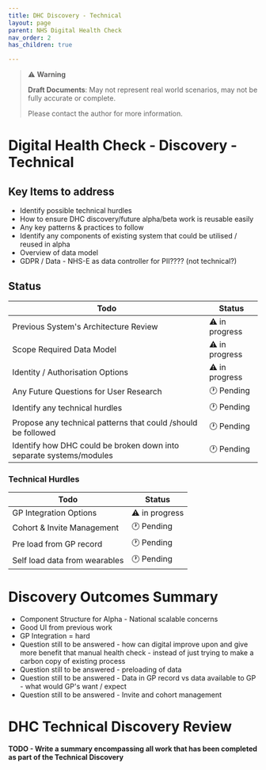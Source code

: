```yaml
---
title: DHC Discovery - Technical
layout: page
parent: NHS Digital Health Check
nav_order: 2
has_children: true

---
```


> ⚠️ **Warning**
>  
> **Draft Documents**: May not represent real world scenarios, may not be fully accurate or complete.
>
> Please contact the author for more information.

# Digital Health Check - Discovery - Technical


## Key Items to address
- Identify possible technical hurdles
- How to ensure DHC discovery/future alpha/beta work is reusable easily
- Any key patterns & practices to follow
- Identify any components of existing system that could be utilised / reused in alpha
- Overview of data model
- GDPR / Data - NHS-E as data controller for PII???? (not technical?)

## Status

| Todo                                                                | Status        |
| ------------------------------------------------------------------- | ------------- |
| Previous System's Architecture Review                               | ⚠️ in progress |
| Scope Required Data Model                                           | ⚠️ in progress |
| Identity / Authorisation Options                                    | ⚠️ in progress |
| Any Future Questions for User Research                              | 🕐 Pending     |
| Identify any technical hurdles                                      | 🕐 Pending     |
| Propose any technical patterns that could /should be followed       | 🕐 Pending     |
| Identify how DHC could be broken down into separate systems/modules | 🕐 Pending     |

### Technical Hurdles

| Todo                          | Status        |
| ----------------------------- | ------------- |
| GP Integration Options        | ⚠️ in progress |
| Cohort & Invite Management    | 🕐 Pending     |
| Pre load from GP record       | 🕐 Pending     |
| Self load data from wearables | 🕐 Pending     |


# Discovery Outcomes Summary

- Component Structure for Alpha - National scalable concerns
- Good UI from previous work
- GP Integration = hard
- Question still to be answered - how can digital improve upon and give more benefit that manual health check - instead of just trying to make a carbon copy of existing process
- Question still to be answered - preloading of data
- Question still to be answered - Data in GP record vs data available to GP - what would GP's want / expect
- Question still to be answered - Invite and cohort management

# DHC Technical Discovery Review

**TODO - Write a summary encompassing all work that has been completed as part of the Technical Discovery**
